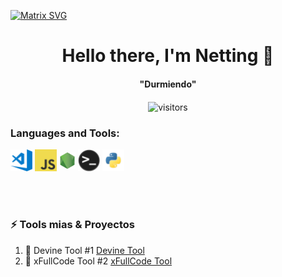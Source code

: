   [![Matrix SVG](https://raw.githubusercontent.com/rodrigograca31/rodrigograca31/master/matrix.svg)](https://davebot.ga/)
<p>
  <h1 align="center"><b>Hello there, I'm Netting 👋</b></h1>
</p>

<p>
  <h4 align="center"><b>"Durmiendo"</b></h4>
</p>

<p align="center">
    <img align="center" alt="visitors" src="https://gpvc.arturio.dev/xNetting" />
</p>

### Languages and Tools: 

<img align="center" alt="Visual Studio Code" width="35px" src="https://raw.githubusercontent.com/github/explore/80688e429a7d4ef2fca1e82350fe8e3517d3494d/topics/visual-studio-code/visual-studio-code.png" />
<img align="center" alt="JavaScript" width="35px" src="https://raw.githubusercontent.com/github/explore/80688e429a7d4ef2fca1e82350fe8e3517d3494d/topics/javascript/javascript.png" />
<img align="center" alt="Node.js" width="26px" src="https://raw.githubusercontent.com/github/explore/80688e429a7d4ef2fca1e82350fe8e3517d3494d/topics/nodejs/nodejs.png" />
<img align="center" alt="HTML5" width="35px" src="https://raw.githubusercontent.com/github/explore/80688e429a7d4ef2fca1e82350fe8e3517d3494d/topics/terminal/terminal.png" />
<img align="center" alt="HTML5" width="35px" src="https://raw.githubusercontent.com/github/explore/80688e429a7d4ef2fca1e82350fe8e3517d3494d/topics/python/python.png" />
<br>
<br>
<br>
<br>

### :zap: Tools mias & Proyectos

1. 💪 Devine Tool #1 [Devine Tool](https://github.com/xNetting/Devine-Tool)
2. 💪 xFullCode Tool #2 [xFullCode Tool](https://github.com/xNetting/xFullCode-Tool)
